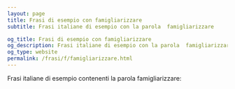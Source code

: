 ```yaml
---
layout: page
title: Frasi di esempio con famigliarizzare 
subtitle: Frasi italiane di esempio con la parola  famigliarizzare

og_title: Frasi di esempio con famigliarizzare 
og_description: Frasi italiane di esempio con la parola  famigliarizzare
og_type: website
permalink: /frasi/f/famigliarizzare.html
---
```


Frasi italiane di esempio contenenti la parola famigliarizzare:


